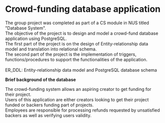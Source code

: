 Crowd-funding database application
================================

The group project was completed as part of a CS module in NUS titled "Database System".\
The objective of the project is to design and model a crowd-fund database application using PostgreSQL.\
The first part of the project is on the design of Entity-relationship data model and translation into relational schema.\
The second part of the project is the implementation of triggers, functions/procedures to support the functionalities of the application.\
\
ER_DDL: Entity-relationship data model and PostgreSQL database schema 


**Brief background of the database**

The crowd-funding system allows an aspiring creator to get funding for their project.\
Users of this application are either creators looking to get their project funded or backers funding part of projects.\
Employees are responsible for processing refunds requested by unsatisfied backers as well as verifying users validity.
